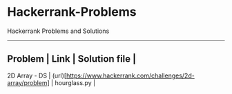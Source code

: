 # Hackerrank-Problems
Hackerrank Problems and Solutions

---------------------------------------------------------------------------------------------------------------
Problem         |  Link                                                         |  Solution file               |
---------------------------------------------------------------------------------------------------------------
2D Array - DS   | (url)[https://www.hackerrank.com/challenges/2d-array/problem] | hourglass.py                 |

